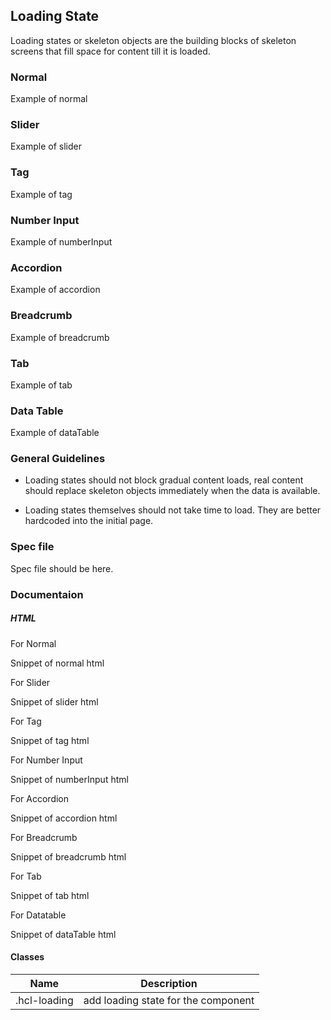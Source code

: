 <div id="Overview"></div>

## Loading State

Loading states or skeleton objects are the building blocks of skeleton screens that fill space for content till it is loaded.

### Normal

Example of normal

### Slider

Example of slider

### Tag

Example of tag

### Number Input

Example of numberInput

### Accordion

Example of accordion

### Breadcrumb

Example of breadcrumb

### Tab

Example of tab

### Data Table

Example of dataTable

<div id="General-Guideline"></div>

### General Guidelines

- Loading states should not block gradual content loads, real content should replace skeleton objects immediately when the data is available.

- Loading states themselves should not take time to load. They are better hardcoded into the initial page.

<div id="Spec-file"></div>

### Spec file

Spec file should be here.

<div id="Documentation"></div>

### Documentaion

##### HTML

For Normal

Snippet of normal html

For Slider

Snippet of slider html

For Tag

Snippet of tag html

For Number Input

Snippet of numberInput html

For Accordion

Snippet of accordion html

For Breadcrumb

Snippet of breadcrumb html

For Tab

Snippet of tab html

For Datatable

Snippet of dataTable html

#### Classes

| Name         | Description                         |
| ------------ | ----------------------------------- |
| .hcl-loading | add loading state for the component |
